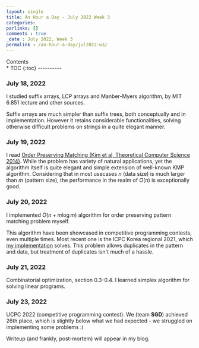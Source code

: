 ```yaml
---
layout: single
title: An Hour a Day - July 2022 Week 3
categories: 
parlinks: []
comments : true
_date : July 2022, Week 3
permalink : /an-hour-a-day/jul2022-w3/
---
```

<div id="toc">
Contents
</div>
* TOC
{:toc}
----------

### July 18, 2022
I studied suffix arrays, LCP arrays and Manber-Myers algorithm, by MIT 6.851 lecture and other sources.

Suffix arrays are much simpler than suffix trees, both conceptually and in implementation. However it retains considerable functionalities, solving otherwise difficult problems on strings in a quite elegant manner. 

### July 19, 2022
I read [Order Preserving Matching (Kim et al, Theoretical Computer Science 2014)](https://arxiv.org/abs/1302.4064). While the problem has variety of natural applications, yet the algorithm itself is quite elegant and simple extension of well-known KMP algorithm. Considering that in most usecases $n$ (data size) is much larger than $m$ (pattern size), the performance in the realm of $O(n)$ is exceptionally good. 

### July 20, 2022
I implemented $O(n + m \log m)$ algorithm for order preserving pattern matching problem myself.

This algorithm have been showcased in competitive programming contests, even multiple times. Most recent one is the ICPC Korea regional 2021, which [my implementation](http://boj.kr/e3b198086ae14674891df72a3c860a5e) solves. This problem allows duplicates in the pattern and data, but treatment of duplicates isn't much of a hassle.

### July 21, 2022 
Combinatorial optimization, section 0.3-0.4. I learned simplex algorithm for solving linear programs.

### July 23, 2022
UCPC 2022 (competitive programming contest). We (team **SGD**) achieved 26th place, which is slightly below what we had expected - we struggled on implementing some problems :(

Writeup (and frankly, post-mortem) will appear in my blog. 